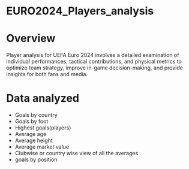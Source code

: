 # EURO2024_Players_analysis
# Overview
Player analysis for UEFA Euro 2024 involves a detailed examination of individual performances, tactical contributions, and physical metrics to optimize team strategy, improve in-game decision-making, and provide insights for both fans and media.
# Data analyzed
- Goals by country
- Goals by foot
- Highest goals(players)
- Average age 
- Average height
- Average market value
- Clubwise or country wise view of all the averages
- goals by position
